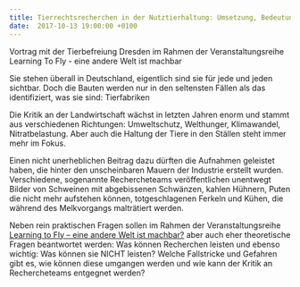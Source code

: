 ```yaml
---
title: Tierrechtsrecherchen in der Nutztierhaltung: Umsetzung, Bedeutung und Chancen
date:  2017-10-13 19:00:00 +0100
---
```


Vortrag mit der Tierbefreiung Dresden im Rahmen der Veranstaltungsreihe Learning To Fly - eine andere Welt ist machbar



Sie stehen überall in Deutschland, eigentlich sind sie für jede und
jeden sichtbar. Doch die Bauten werden nur in den seltensten Fällen als
das identifiziert, was sie sind: Tierfabriken


Die Kritik an der Landwirtschaft wächst in letzten Jahren enorm und
stammt aus verschiedenen Richtungen: Umweltschutz, Welthunger,
Klimawandel, Nitratbelastung. Aber auch die Haltung der Tiere in den
Ställen steht immer mehr im Fokus.


Einen nicht unerheblichen Beitrag dazu dürften die Aufnahmen geleistet
haben, die hinter den unscheinbaren Mauern der Industrie erstellt
wurden. Verschiedene, sogenannte Rechercheteams veröffentlichen
unentwegt Bilder von Schweinen mit abgebissenen Schwänzen, kahlen
Hühnern, Puten die nicht mehr aufstehen können, totgeschlagenen Ferkeln
und Kühen, die während des Melkvorgangs malträtiert werden.


Neben rein praktischen Fragen sollen im Rahmen der Veranstaltungsreihe
<a href="http://tierbefreiung-dresden.org/learning-to-fly">Learning to Fly – eine andere Welt ist machbar?</a> aber auch eher theoretische Fragen beantwortet werden: Was können Recherchen leisten
und ebenso wichtig: Was können sie NICHT leisten? Welche Fallstricke und
Gefahren gibt es, wie können diese umgangen werden und wie kann der
Kritik an Rechercheteams entgegnet werden?


